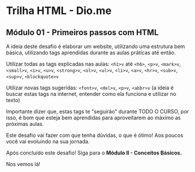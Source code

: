# Trilha HTML - Dio.me
## Módulo 01 - Primeiros passos com HTML

A ideia deste desafio é elaborar um website, utilizando uma estrutura bem básica, utilizando tags aprendidas durante as aulas práticas até então. 

Utilizar todas as tags explicadas nas aulas: `<h1>v` até `<h6>`, `<p>v`, `<mark>v`, `<small>v`, `<i>v`, `<u>v`, `<strong>v`, `<ol>v`, `<ul>v`, `<li>v`, `<a>v`, `<hr>v`, `<sub>v`, `<sup>v`, `<blockquote>v`

Utilizar novas tags sugeridas: `<font>v`, `<del>v`, `<p>v`, `<abbr>v` (a ideia é buscar estas tags na internet, entender como ela funciona e utilizar no texto)

Importante dizer que, estas tags te "seguirão" durante TODO O CURSO, por isso, é bom que esteja bem aprendidas para aproveitarem ao máximo as próximas aulas.

Este desafio vai fazer com que tenha dúvidas, o que é ótimo! Aos poucos você vai evoluindo na sua jornada.

Após concluído este desafio! Siga para o <strong>Módulo II - Conceitos Básicos.</strong>

Nos vemos lá!